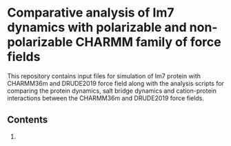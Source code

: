 # Comparative analysis of Im7 dynamics with polarizable and non-polarizable CHARMM family of force fields
This repository contains input files for simulation of Im7 protein with CHARMM36m and DRUDE2019 force field along with the analysis scripts for comparing the protein dynamics, salt bridge dynamics and cation-protein interactions between the CHARMM36m and DRUDE2019 force fields.

## Contents
1. 
